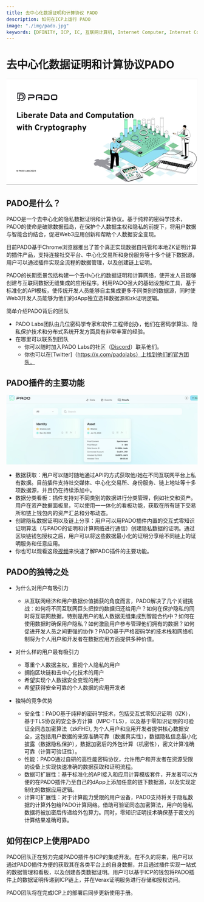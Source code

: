 ```yaml
---
title: 去中心化数据证明和计算协议 PADO
description: 如何在ICP上运行 PADO
image: "./img/pado.jpg"
keywords: [DFINITY, ICP, IC, 互联网计算机, Internet Computer, Internet Computer Protocol, Web3, Crypto, Blockchain, 区块链, 加密货币, DApp, 去中心化, 去中心化应用, developer, PADO, startup, zk, MPC, FHE, data, Discord, Slack, decentralized]
---
```



# 去中心化数据证明和计算协议PADO

![PADO](./img/pado.jpg)

## PADO是什么？

PADO是一个去中心化的隐私数据证明和计算协议。基于纯粹的密码学技术，PADO的使命是破除数据孤岛，在保护个人数据主权和隐私的前提下，将用户数据与智能合约结合，促进Web3应用创新和帮助个人数据安全变现。

目前PADO基于Chrome浏览器推出了首个真正实现数据自托管和本地ZK证明计算的插件产品，支持连接社交平台、中心化交易所和身份服务等十多个链下数据源，用户可以通过插件实现全流程的数据管理，以及创建链上证明。

PADO的长期愿景包括构建一个去中心化的数据证明和计算网络，使开发人员能够创建与互联网数据无缝集成的应用程序。利用PADO强大的基础设施和工具，基于标准化的API模板，使传统开发人员能够自主集成更多不同类别的数据源，同时使Web3开发人员能够为他们的dApp独立选择数据源和zk证明逻辑。

简单介绍PADO背后的团队
  + PADO Labs团队由几位密码学专家和软件工程师创办，他们在密码学算法、隐私保护技术和分布式系统开发方面具有非常丰富的经验。
+ 在哪里可以联系到团队
  + 你可以随时加入PADO Labs的社区（[Discord](https://discord.gg/YxJftNRxhh)）联系他们。
  + 你也可以在[Twitter]（https://x.com/padolabs）上找到他们的官方团队。

## PADO插件的主要功能

![extension](./img/extension1.jpg)
- 数据获取：用户可以随时随地通过API的方式获取他/她在不同互联网平台上私有数据。目前插件支持社交媒体、中心化交易所、身份服务、链上地址等十多项数据源，并且仍在持续添加中。
- 数据分类看板：插件支持对不同类别的数据进行分类管理，例如社交和资产。用户在资产数据面板里，可以使用一一体化的看板功能，获取在所有链下交易所和链上钱包内的资产汇总和分布动态。
- 创建隐私数据证明以及链上分享：用户可以用PADO插件内置的交互式零知识证明算法（与PADO的证明和计算网络进行通信）创建隐私数据的证明。通过区块链钱包授权之后，用户可以将这些数据最小化的证明分享给不同链上的证明服务和任意应用。
- 你也可以观看这段[视频](https://youtu.be/3FjqI6uBVEs)来快速了解PADO插件的主要功能。

## PADO的独特之处

- 为什么对用户有吸引力
  - 从互联网经济和用户数据价值捕获的角度而言，PADO解决了几个关键挑战：如何将不同互联网巨头把控的数据归还给用户？如何在保护隐私的同时将互联网数据，特别是用户的私人数据无缝集成到智能合约中？如何在使用数据时确保用户隐私？如何激励用户参与管理他们拥有的数据？如何促进开发人员之间更强的协作？PADO基于严格密码学的技术栈和网络机制将为个人用户和开发者在数据应用方面提供多种价值。

- 对什么样的用户最有吸引力
  - 尊重个人数据主权，重视个人隐私的用户
  - 拥抱区块链和去中心化技术的用户
  - 希望实现个人数据安全变现的用户
  - 希望获得安全可靠的个人数据的应用开发者

- 独特的竞争优势
  - 安全性：PADO基于纯粹的密码学技术，包括交互式零知识证明（IZK），基于TLS协议的安全多方计算（MPC-TLS），以及基于零知识证明的可验证全同态加密算法（zkFHE), 为个人用户和应用开发者提供核心数据安全，这包括用户数据的来源准确可靠（数据真实性），数据隐私信息最小化披露（数据隐私保护），数据加密后的外包计算（机密性），密文计算准确可靠（计算可验证性）。
  - 性能：PADO通过自研的高性能密码协议，允许用户和开发者在资源受限的设备上实现快速准确的数据获取和证明流程。
  - 数据可扩展性：基于标准化的API接入和应用计算模版套件，开发者可以方便的在PADO插件乃至自己的dApp上添加任意的链下数据源，以及实现定制化的数据应用逻辑。
  - 计算可扩展性：对于计算能力受限的用户设备，PADO支持将关于隐私数据的计算外包给PADO计算网络。借助可验证同态加密算法，用户的隐私数据将被加密后传递给外包算力。同时，零知识证明技术确保基于密文的计算结果准确可靠。

## 如何在ICP上使用PADO

PADO团队正在努力完成PADO插件与ICP的集成开发。在不久的将来，用户可以通过PADO插件方便的获取其在各类平台上的自身数据，并且通过插件实现一站式的数据管理和看板，以及创建各类数据证明。用户可以基于ICP的钱包将PADO插件上的数据证明传递到ICP链上，并在Verax证明服务进行存储和授权访问。

PADO团队将在完成ICP上的部署后同步更新使用手册。

